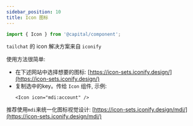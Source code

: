 ```yaml
---
sidebar_position: 10
title: Icon 图标
---
```


```ts
import { Icon } from '@capital/component';
```

`tailchat` 的 icon 解决方案来自 `iconify`

使用方法很简单:
- 在下述网站中选择想要的图标: [https://icon-sets.iconify.design/](https://icon-sets.iconify.design/)
- 复制选中的key。传给 `Icon` 组件, 示例:
  ```tsx
  <Icon icon="mdi:account" />
  ```

推荐使用`mdi`来统一化图标视觉设计:
[https://icon-sets.iconify.design/mdi/](https://icon-sets.iconify.design/mdi/)
